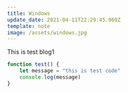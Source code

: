 ```yaml
---
title: Windows
update_date: 2021-04-11T22:29:45.969Z
template: note
image: /assets/windows.jpg
---
```

This is test blog1

```javascript
function test() {
    let message = "this is test code"
    console.log(message)
}
```